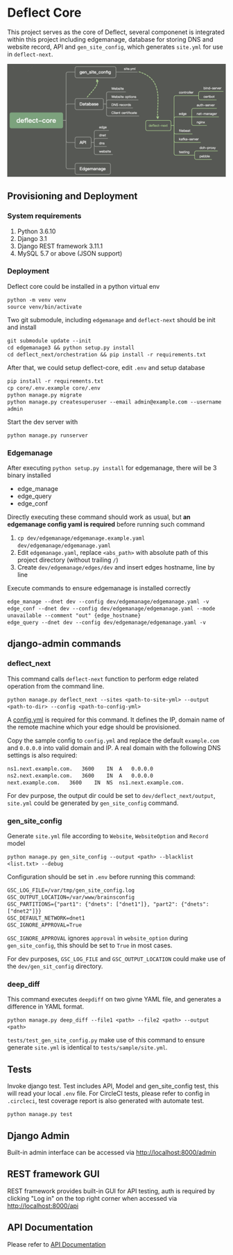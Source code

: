 # Deflect Core

This project serves as the core of Deflect, several componenet is integrated within this project including edgemanage, database for storing DNS and website record, API and `gen_site_config`, which generates `site.yml` for use in `deflect-next`.

![system-diagram](docs/deflect-core-diagram.png)

## Provisioning and Deployment

### System requirements

1. Python 3.6.10
2. Django 3.1
3. Django REST framework 3.11.1
4. MySQL 5.7 or above (JSON support)

### Deployment

Deflect core could be installed in a python virtual env

    python -m venv venv
    source venv/bin/activate

Two git submodule, including `edgemanage` and `deflect-next` should be init and install

    git submodule update --init
    cd edgemanage3 && python setup.py install
    cd deflect_next/orchestration && pip install -r requirements.txt

After that, we could setup deflect-core, edit `.env` and setup database

    pip install -r requirements.txt
    cp core/.env.example core/.env
    python manage.py migrate
    python manage.py createsuperuser --email admin@example.com --username admin

Start the dev server with

    python manage.py runserver

### Edgemanage

After executing `python setup.py install` for edgemanage, there will be 3 binary installed

- edge_manage
- edge_query
- edge_conf

Directly executing these command should work as usual, but **an edgemanage config yaml is required** before running such command

1. `cp dev/edgemanage/edgemanage.example.yaml dev/edgemanage/edgemanage.yaml`
2. Edit `edgemanage.yaml`, replace `<abs_path>` with absolute path of this project directory (without trailing `/`)
3. Create `dev/edgemanage/edges/dev` and insert edges hostname, line by line

Execute commands to ensure edgemanage is installed correctly

    edge_manage --dnet dev --config dev/edgemanage/edgemanage.yaml -v
    edge_conf --dnet dev --config dev/edgemanage/edgemanage.yaml --mode unavailable --comment "out" {edge_hostname}
    edge_query --dnet dev --config dev/edgemanage/edgemanage.yaml -v

## django-admin commands

### deflect_next

This command calls `deflect-next` function to perform edge related operation from the command line.

    python manage.py deflect_next --sites <path-to-site-yml> --output <path-to-dir> --config <path-to-config-yml>

A [config.yml](dev/deflect_next/input/config.sample.yml) is required for this command. It defines the IP, domain name of the remote machine which your edge should be provisioned.

Copy the sample config to `config.yml` and replace the default `example.com` and `0.0.0.0` into valid domain and IP. A real domain with the following DNS settings is also required:

    ns1.next.example.com.	3600	IN	A	0.0.0.0
    ns2.next.example.com.	3600	IN	A	0.0.0.0
    next.example.com.	3600	IN	NS	ns1.next.example.com.

For dev purpose, the output dir could be set to `dev/deflect_next/output`, `site.yml` could be generated by `gen_site_config` command.

### gen_site_config

Generate `site.yml` file according to `Website`, `WebsiteOption` and `Record` model

    python manage.py gen_site_config --output <path> --blacklist <list.txt> --debug

Configuration should be set in `.env` before running this command:

    GSC_LOG_FILE=/var/tmp/gen_site_config.log
    GSC_OUTPUT_LOCATION=/var/www/brainsconfig
    GSC_PARTITIONS={"part1": {"dnets": ["dnet1"]}, "part2": {"dnets": ["dnet2"]}}
    GSC_DEFAULT_NETWORK=dnet1
    GSC_IGNORE_APPROVAL=True

`GSC_IGNORE_APPROVAL` ignores `approval` in `website_option` during `gen_site_config`, this should be set to `True` in most cases.

For dev purposes, `GSC_LOG_FILE` and `GSC_OUTPUT_LOCATION` could make use of the `dev/gen_sit_config` directory.

### deep_diff

This command executes `deepdiff` on two givne YAML file, and generates a difference in YAML format.

    python manage.py deep_diff --file1 <path> --file2 <path> --output <path>

`tests/test_gen_site_config.py` make use of this command to ensure generate `site.yml` is identical to `tests/sample/site.yml`.

## Tests

Invoke django test. Test includes API, Model and gen_site_config test, this will read your local `.env` file. For CircleCI tests, please refer to config in `.circleci`, test coverage report is also generated with automate test.

    python manage.py test

## Django Admin

Built-in admin interface can be accessed via [http://localhost:8000/admin](http://localhost:8000/admin)

## REST framework GUI

REST framework provides built-in GUI for API testing, auth is required by clicking "Log in" on the top right corner when accessed via [http://localhost:8000/api](http://localhost:8000/api)

## API Documentation

Please refer to [API Documentation](docs/API.md)